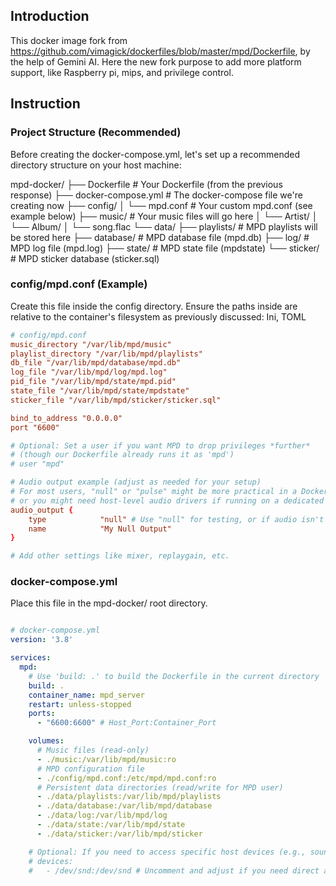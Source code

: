 ## Introduction
This docker image fork from https://github.com/vimagick/dockerfiles/blob/master/mpd/Dockerfile, by the help of Gemini AI.
Here the new fork purpose to add more platform support, like Raspberry pi, mips, and privilege control.

## Instruction
### Project Structure (Recommended)

Before creating the docker-compose.yml, let's set up a recommended directory structure on your host machine:

mpd-docker/
├── Dockerfile                  # Your Dockerfile (from the previous response)
├── docker-compose.yml          # The docker-compose file we're creating now
├── config/
│   └── mpd.conf                # Your custom mpd.conf (see example below)
├── music/                      # Your music files will go here
│   └── Artist/
│       └── Album/
│           └── song.flac
└── data/
    ├── playlists/              # MPD playlists will be stored here
    ├── database/               # MPD database file (mpd.db)
    ├── log/                    # MPD log file (mpd.log)
    ├── state/                  # MPD state file (mpdstate)
    └── sticker/                # MPD sticker database (sticker.sql)

### config/mpd.conf (Example)

Create this file inside the config directory. Ensure the paths inside are relative to the container's filesystem as previously discussed:
Ini, TOML
```conf
# config/mpd.conf
music_directory "/var/lib/mpd/music"
playlist_directory "/var/lib/mpd/playlists"
db_file "/var/lib/mpd/database/mpd.db"
log_file "/var/lib/mpd/log/mpd.log"
pid_file "/var/lib/mpd/state/mpd.pid"
state_file "/var/lib/mpd/state/mpdstate"
sticker_file "/var/lib/mpd/sticker/sticker.sql"

bind_to_address "0.0.0.0"
port "6600"

# Optional: Set a user if you want MPD to drop privileges *further*
# (though our Dockerfile already runs it as 'mpd')
# user "mpd"

# Audio output example (adjust as needed for your setup)
# For most users, "null" or "pulse" might be more practical in a Docker context,
# or you might need host-level audio drivers if running on a dedicated audio device.
audio_output {
    type            "null" # Use "null" for testing, or if audio isn't needed from the container
    name            "My Null Output"
}

# Add other settings like mixer, replaygain, etc.

```

### docker-compose.yml

Place this file in the mpd-docker/ root directory.
```YAML

# docker-compose.yml
version: '3.8'

services:
  mpd:
    # Use 'build: .' to build the Dockerfile in the current directory
    build: .
    container_name: mpd_server
    restart: unless-stopped
    ports:
      - "6600:6600" # Host_Port:Container_Port

    volumes:
      # Music files (read-only)
      - ./music:/var/lib/mpd/music:ro
      # MPD configuration file
      - ./config/mpd.conf:/etc/mpd/mpd.conf:ro
      # Persistent data directories (read/write for MPD user)
      - ./data/playlists:/var/lib/mpd/playlists
      - ./data/database:/var/lib/mpd/database
      - ./data/log:/var/lib/mpd/log
      - ./data/state:/var/lib/mpd/state
      - ./data/sticker:/var/lib/mpd/sticker

    # Optional: If you need to access specific host devices (e.g., sound card)
    # devices:
    #   - /dev/snd:/dev/snd # Uncomment and adjust if you need direct audio hardware access

```
